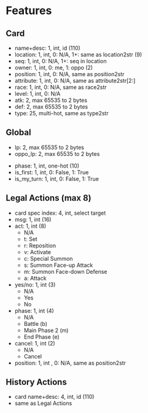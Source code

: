 # Features

## Card 
- name+desc: 1, int, id (110)
- location: 1, int, 0: N/A, 1+: same as location2str (9)
- seq: 1, int, 0: N/A, 1+: seq in location
- owner: 1, int, 0: me, 1: oppo (2)
- position: 1, int, 0: N/A, same as position2str
- attribute: 1, int, 0: N/A, same as attribute2str[2:]
- race: 1, int, 0: N/A, same as race2str
- level: 1, int, 0: N/A
- atk: 2, max 65535 to 2 bytes
- def: 2, max 65535 to 2 bytes
- type: 25, multi-hot, same as type2str

## Global
- lp: 2, max 65535 to 2 bytes
- oppo_lp: 2, max 65535 to 2 bytes
<!-- - turn: 8, int, trunc to 8 -->
- phase: 1, int, one-hot (10)
- is_first: 1, int, 0: False, 1: True
- is_my_turn: 1, int, 0: False, 1: True


## Legal Actions (max 8)
- card spec index: 4, int, select target
- msg: 1, int (16)
- act: 1, int (8)
  - N/A
  - t: Set
  - r: Reposition
  - v: Activate
  - c: Special Summon
  - s: Summon Face-up Attack
  - m: Summon Face-down Defense
  - a: Attack
- yes/no: 1, int (3)
  - N/A
  - Yes
  - No
- phase: 1, int (4)
  - N/A
  - Battle (b)
  - Main Phase 2 (m)
  - End Phase (e)
- cancel: 1, int (2)
  - N/A
  - Cancel
- position: 1, int , 0: N/A, same as position2str


## History Actions
- card name+desc: 4, int, id (110)
- same as Legal Actions
